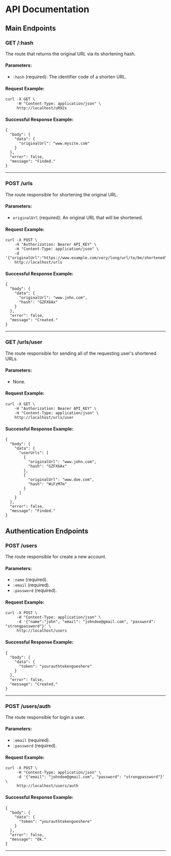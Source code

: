 
# API Documentation

## Main Endpoints

### GET /:hash
The route that returns the original URL via its shortening hash.
#### Parameters:
* `:hash` (required): The identifier code of a shorten URL.
#### Request Example:
```
curl -X GET \
     -H "Content-Type: application/json" \
     http://localhost/uR92x
```
#### Successful  Response Example:
```
{
  "body": {
    "data": {
      "originalUrl": "www.mysite.com"
    }
  },
  "error": false,
  "message": "Finded."
}
```
<hr>

### POST /urls
The route responsible for shortening the original URL.
#### Parameters:
* `originalUrl` (required): An original URL that will be shortened.
#### Request Example:
```
curl -X POST \ 
	-H "Authorization: Bearer API_KEY" \ 
	-H "Content-Type: application/json" \ 
	-d '{"originalUrl":"https://www.example.com/very/long/url/to/be/shortened"}'\
	http://localhost/urls
```
#### Successful  Response Example:
```
{
  "body": {
    "data": {
      "originalUrl": "www.john.com",
      "hash": "GZFX6Ax"
    }
  },
  "error": false,
  "message": "Created."
}
```

<hr>

### GET /urls/user
The route responsible for sending all of the requesting user's shortened URLs.
#### Parameters:
* None.
#### Request Example:
```
curl -X GET \ 
	-H "Authorization: Bearer API_KEY" \ 
	-H "Content-Type: application/json" \ 
	http://localhost/urls/user
```
#### Successful  Response Example:
```
{
  "body": {
    "data": {
      "userUrls": [
        {
          "originalUrl": "www.john.com",
          "hash": "GZFX6Ax"
        },
        {
          "originalUrl": "www.doe.com",
          "hash": "WiFzM7m"
        }
      ]
    }
  },
  "error": false,
  "message": "Finded."
}
```

## Authentication Endpoints

### POST /users
The route responsible for create a new account.
#### Parameters:
* `:name` (required).
* `:email` (required).
* `:password` (required).
#### Request Example:
```
curl -X POST \
     -H "Content-Type: application/json" \
     -d '{"name":"john", "email": "johndoe@gmail.com", "password": "strongpassword"}' \
     http://localhost/users
```
#### Successful  Response Example:
```
{
  "body": {
    "data": {
      "token": "yourauthtokengoeshere"
    }
  },
  "error": false,
  "message": "Created."
}
```
<hr>

### POST /users/auth
The route responsible for login a user.
#### Parameters:
* `:email` (required).
* `:password` (required).
#### Request Example:
```
curl -X POST \
     -H "Content-Type: application/json" \
     -d '{"email": "johndoe@gmail.com", "password": "strongpassword"}' \
     http://localhost/users/auth
```
#### Successful  Response Example:
```
{
  "body": {
    "data": {
      "token": "yourauthtokengoeshere"
    }
  },
  "error": false,
  "message": "Ok."
}
```
<hr>
